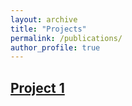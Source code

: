 ```yaml
---
layout: archive
title: "Projects"
permalink: /publications/
author_profile: true
---
```

## [Project 1](http://google.com)
<!-- {% if author.googlescholar %}
  You can also find my articles on <u><a href="{{author.googlescholar}}">my Google Scholar profile</a>.</u>
{% endif %}

{% include base_path %}

{% for post in site.publications reversed %}
  {% include archive-single.html %}
{% endfor %} -->
